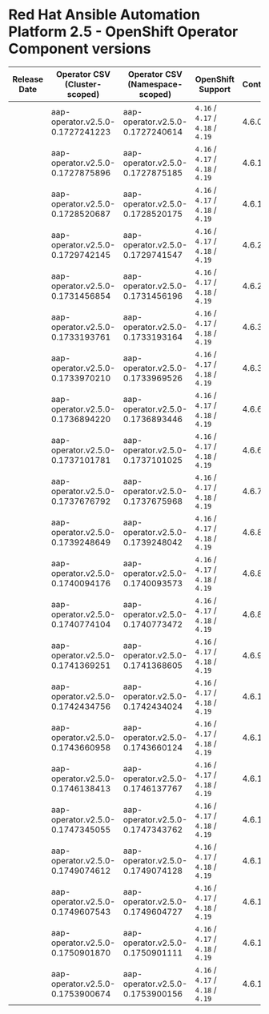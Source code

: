 # Red Hat Ansible Automation Platform 2.5 - OpenShift Operator Component versions

| Release Date | Operator CSV (Cluster-scoped) | Operator CSV (Namespace-scoped) | OpenShift Support | Controller | EDA | Hub | Lightspeed | Receptor | Release Notes | Notes |
| ----- | ----- | ----- | ----- | ----- | ----- | ----- | ----- | ----- | ----- | ----- |
| | aap-operator.v2.5.0-0.1727241223 | aap-operator.v2.5.0-0.1727240614 | `4.16` / `4.17` / `4.18` / `4.19` | 4.6.0 | | | | 1.4.8 | | |
| | aap-operator.v2.5.0-0.1727875896 | aap-operator.v2.5.0-0.1727875185 | `4.16` / `4.17` / `4.18` / `4.19` | 4.6.1 | | | | 1.4.8 | | |
| | aap-operator.v2.5.0-0.1728520687 | aap-operator.v2.5.0-0.1728520175 | `4.16` / `4.17` / `4.18` / `4.19` | 4.6.1 | | | | 1.4.8 | | |
| | aap-operator.v2.5.0-0.1729742145 | aap-operator.v2.5.0-0.1729741547 | `4.16` / `4.17` / `4.18` / `4.19` | 4.6.2 | | | | 1.4.9 | | |
| | aap-operator.v2.5.0-0.1731456854 | aap-operator.v2.5.0-0.1731456196 | `4.16` / `4.17` / `4.18` / `4.19` | 4.6.2 | | | | 1.4.9 | | |
| | aap-operator.v2.5.0-0.1733193761 | aap-operator.v2.5.0-0.1733193164 | `4.16` / `4.17` / `4.18` / `4.19` | 4.6.3 | | | | 1.5.1 | | |
| | aap-operator.v2.5.0-0.1733970210 | aap-operator.v2.5.0-0.1733969526 | `4.16` / `4.17` / `4.18` / `4.19` | 4.6.3 | | | | 1.5.1 | | |
| | aap-operator.v2.5.0-0.1736894220 | aap-operator.v2.5.0-0.1736893446 | `4.16` / `4.17` / `4.18` / `4.19` | 4.6.6 | | | | 1.5.1 | | |
| | aap-operator.v2.5.0-0.1737101781 | aap-operator.v2.5.0-0.1737101025 | `4.16` / `4.17` / `4.18` / `4.19` | 4.6.6 | | | | 1.5.1 | | |
| | aap-operator.v2.5.0-0.1737676792 | aap-operator.v2.5.0-0.1737675968 | `4.16` / `4.17` / `4.18` / `4.19` | 4.6.7 | | | | 1.5.1 | | |
| | aap-operator.v2.5.0-0.1739248649 | aap-operator.v2.5.0-0.1739248042 | `4.16` / `4.17` / `4.18` / `4.19` | 4.6.8 | | | | 1.5.1 | | |
| | aap-operator.v2.5.0-0.1740094176 | aap-operator.v2.5.0-0.1740093573 | `4.16` / `4.17` / `4.18` / `4.19` | 4.6.8 | | | | 1.5.1 | | |
| | aap-operator.v2.5.0-0.1740774104 | aap-operator.v2.5.0-0.1740773472 | `4.16` / `4.17` / `4.18` / `4.19` | 4.6.8 | | | | 1.5.1 | | |
| | aap-operator.v2.5.0-0.1741369251 | aap-operator.v2.5.0-0.1741368605 | `4.16` / `4.17` / `4.18` / `4.19` | 4.6.9 | | | | 1.5.3 | | |
| | aap-operator.v2.5.0-0.1742434756 | aap-operator.v2.5.0-0.1742434024 | `4.16` / `4.17` / `4.18` / `4.19` | 4.6.10 | | | | 1.5.3 | | |
| | aap-operator.v2.5.0-0.1743660958 | aap-operator.v2.5.0-0.1743660124 | `4.16` / `4.17` / `4.18` / `4.19` | 4.6.11 | | | | 1.5.3 | | |
| | aap-operator.v2.5.0-0.1746138413 | aap-operator.v2.5.0-0.1746137767 | `4.16` / `4.17` / `4.18` / `4.19` | 4.6.12 | | | | 1.5.5 | | |
| | aap-operator.v2.5.0-0.1747345055 | aap-operator.v2.5.0-0.1747343762 | `4.16` / `4.17` / `4.18` / `4.19` | 4.6.13 | | | | 1.5.5 | | |
| | aap-operator.v2.5.0-0.1749074612 | aap-operator.v2.5.0-0.1749074128 | `4.16` / `4.17` / `4.18` / `4.19` | 4.6.14 | | | | 1.5.5 | | |
| | aap-operator.v2.5.0-0.1749607543 | aap-operator.v2.5.0-0.1749604727 | `4.16` / `4.17` / `4.18` / `4.19` | 4.6.15 | | | | 1.5.5 | | |
| | aap-operator.v2.5.0-0.1750901870 | aap-operator.v2.5.0-0.1750901111 | `4.16` / `4.17` / `4.18` / `4.19` | 4.6.16 | | | | 1.5.7 | | |
| | aap-operator.v2.5.0-0.1753900674 | aap-operator.v2.5.0-0.1753900156 | `4.16` / `4.17` / `4.18` / `4.19` | 4.6.18 | | | | 1.5.7 | | |
